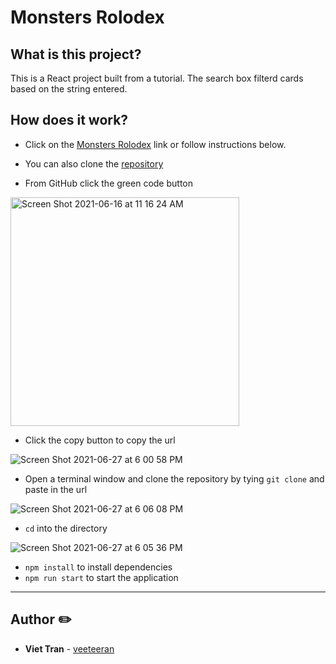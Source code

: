 # Monsters Rolodex
## What is this project?

This is a React project built from a tutorial. The search box filterd cards based on the string entered.

## How does it work?
* Click on the [Monsters Rolodex](https://veeteeran.github.io/monsters-rolodex/) link or follow instructions below.

* You can also clone the [repository](https://github.com/veeteeran/monsters-rolodex/tree/master)

* From GitHub click the green code button
<img width="366" alt="Screen Shot 2021-06-16 at 11 16 24 AM" src="https://user-images.githubusercontent.com/14856004/123562248-1e083f80-d773-11eb-98a0-72c2eaf43f9b.png">

* Click the copy button to copy the url

![Screen Shot 2021-06-27 at 6 00 58 PM](https://user-images.githubusercontent.com/14856004/123562328-c5857200-d773-11eb-936d-1465859b429e.png)


* Open a terminal window and clone the repository by tying `git clone` and paste in the url

![Screen Shot 2021-06-27 at 6 06 08 PM](https://user-images.githubusercontent.com/14856004/123562261-34ae9680-d773-11eb-9a0c-d664f206a687.png)


* `cd` into the directory

![Screen Shot 2021-06-27 at 6 05 36 PM](https://user-images.githubusercontent.com/14856004/123562269-4001c200-d773-11eb-81b7-9bf6a34381f5.png)

* `npm install` to install dependencies
* `npm run start` to start the application

---
## Author ✏️
* **Viet Tran** - [veeteeran](https://github.com/veeteeran)
